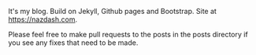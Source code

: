 It's my blog. Build on Jekyll, Github pages and Bootstrap. Site at https://nazdash.com.

Please feel free to make pull requests to the posts in the posts directory if you see any fixes that need to be made.